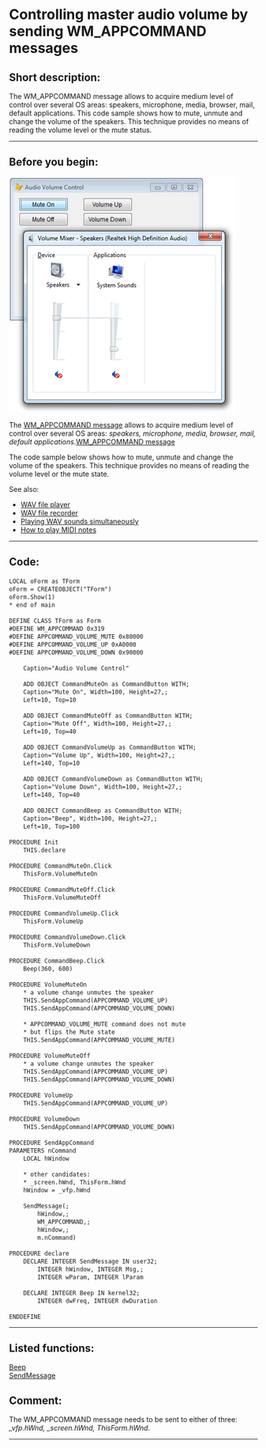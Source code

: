 <link rel="stylesheet" type="text/css" href="../css/win32api.css">  
<link rel="stylesheet" href="https://cdnjs.cloudflare.com/ajax/libs/font-awesome/4.7.0/css/font-awesome.min.css">

# Controlling master audio volume by sending WM_APPCOMMAND messages

## Short description:
The WM_APPCOMMAND message allows to acquire medium level of control over several OS areas: speakers, microphone, media, browser, mail, default applications. This code sample shows how to mute, unmute and change the volume of the speakers. This technique provides no means of reading the volume level or the mute status.  
***  


## Before you begin:
![](../images/appcommand_audio.png)  

The <a href="http://msdn.microsoft.com/en-us/library/windows/desktop/ms646275(v=vs.85).aspx">WM_APPCOMMAND message</a> allows to acquire medium level of control over several OS areas: *speakers, microphone, media, browser, mail, default applications.*[WM_APPCOMMAND message](sample_000.md)  

The code sample below shows how to mute, unmute and change the volume of the speakers. This technique provides no means of reading the volume level or the mute state.  

See also:

* [WAV file player](sample_417.md)  
* [WAV file recorder](sample_421.md)  
* [Playing WAV sounds simultaneously](sample_523.md)  
* [How to play MIDI notes](sample_537.md)  

  
***  


## Code:
```foxpro  
LOCAL oForm as TForm
oForm = CREATEOBJECT("TForm")
oForm.Show(1)
* end of main

DEFINE CLASS TForm as Form
#DEFINE WM_APPCOMMAND 0x319
#DEFINE APPCOMMAND_VOLUME_MUTE 0x80000
#DEFINE APPCOMMAND_VOLUME_UP 0xA0000
#DEFINE APPCOMMAND_VOLUME_DOWN 0x90000

	Caption="Audio Volume Control"
	
	ADD OBJECT CommandMuteOn as CommandButton WITH;
	Caption="Mute On", Width=100, Height=27,;
	Left=10, Top=10

	ADD OBJECT CommandMuteOff as CommandButton WITH;
	Caption="Mute Off", Width=100, Height=27,;
	Left=10, Top=40

	ADD OBJECT CommandVolumeUp as CommandButton WITH;
	Caption="Volume Up", Width=100, Height=27,;
	Left=140, Top=10

	ADD OBJECT CommandVolumeDown as CommandButton WITH;
	Caption="Volume Down", Width=100, Height=27,;
	Left=140, Top=40

	ADD OBJECT CommandBeep as CommandButton WITH;
	Caption="Beep", Width=100, Height=27,;
	Left=10, Top=100

PROCEDURE Init
	THIS.declare

PROCEDURE CommandMuteOn.Click
	ThisForm.VolumeMuteOn

PROCEDURE CommandMuteOff.Click
	ThisForm.VolumeMuteOff

PROCEDURE CommandVolumeUp.Click
	ThisForm.VolumeUp

PROCEDURE CommandVolumeDown.Click
	ThisForm.VolumeDown

PROCEDURE CommandBeep.Click
	Beep(360, 600)

PROCEDURE VolumeMuteOn
	* a volume change unmutes the speaker
	THIS.SendAppCommand(APPCOMMAND_VOLUME_UP)
	THIS.SendAppCommand(APPCOMMAND_VOLUME_DOWN)
	
	* APPCOMMAND_VOLUME_MUTE command does not mute
	* but flips the Mute state
	THIS.SendAppCommand(APPCOMMAND_VOLUME_MUTE)

PROCEDURE VolumeMuteOff
	* a volume change unmutes the speaker
	THIS.SendAppCommand(APPCOMMAND_VOLUME_UP)
	THIS.SendAppCommand(APPCOMMAND_VOLUME_DOWN)

PROCEDURE VolumeUp
	THIS.SendAppCommand(APPCOMMAND_VOLUME_UP)

PROCEDURE VolumeDown
	THIS.SendAppCommand(APPCOMMAND_VOLUME_DOWN)

PROCEDURE SendAppCommand
PARAMETERS nCommand
	LOCAL hWindow

	* other candidates:
	* _screen.hWnd, ThisForm.hWnd
	hWindow = _vfp.hWnd

	SendMessage(;
		hWindow,;
		WM_APPCOMMAND,;
		hWindow,;
		m.nCommand)

PROCEDURE declare
	DECLARE INTEGER SendMessage IN user32;
		INTEGER hWindow, INTEGER Msg,;
		INTEGER wParam, INTEGER lParam

	DECLARE INTEGER Beep IN kernel32;
		INTEGER dwFreq, INTEGER dwDuration
		
ENDDEFINE  
```  
***  


## Listed functions:
[Beep](../libraries/kernel32/Beep.md)  
[SendMessage](../libraries/user32/SendMessage.md)  

## Comment:
The WM_APPCOMMAND message needs to be sent to either of three: *_vfp.hWnd, _screen.hWnd, ThisForm.hWnd*.  
  
  
***  

